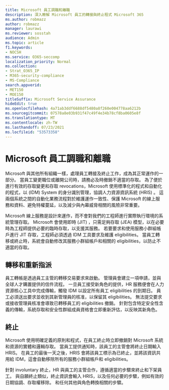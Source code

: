 ```yaml
---
title: Microsoft 員工調職和離職
description: 深入瞭解 Microsoft 員工的轉接與終止程式 Microsoft 365
ms.author: robmazz
author: robmazz
manager: laurawi
ms.reviewer: sosstah
audience: Admin
ms.topic: article
f1.keywords:
- NOCSH
ms.service: O365-seccomp
localization_priority: Normal
ms.collection:
- Strat_O365_IP
- M365-security-compliance
- MS-Compliance
search.appverid:
- MET150
- MOE150
titleSuffix: Microsoft Service Assurance
hideEdit: true
ms.openlocfilehash: 4a71ab3ddf6688df5480a8f260e004778aa6212b
ms.sourcegitcommit: 07578a8e03b931f47c49f4e34b78cf8ba0605e8f
ms.translationtype: MT
ms.contentlocale: zh-TW
ms.lasthandoff: 07/23/2021
ms.locfileid: "53573358"
---
```

# <a name="microsoft-employee-transfer-and-termination"></a>Microsoft 員工調職和離職

Microsoft 與其他所有組織一樣，處理員工轉接及終止工作，成為其正常運作的一部分。 當員工變更職位或離開公司時，請務必及時撤銷不適當的存取。 為了便於進行有效的存取變更和存取 revocations，Microsoft 使用標準化的程式和自動化的程式，以 (IDM) System 的身分識別管理，協調人力資源資訊系統 (HRIS) 。 這兩個系統之間的自動化業務流程對於維護運作一致性、保護 Microsoft 的線上服務和資料、避免特權蔓延，以及減少與內幕威脅相關的風險非常重要。

Microsoft 線上服務是設計來運作，而不會對我們的工程師進行實際執行環境的系統管理存取。 Microsoft 會使用即時 (JIT) ，只需足夠存取 (JEA) 模型，以在必要時為工程師提供必要的臨時存取，以支援其服務。 若要要求和使用服務小群組帳戶進行 JIT 存取，工程師必須透過 IDM 工具要求及維護 eligibilities。 當員工轉移或終止時，系統會自動修改其服務小群組帳戶和相關的 eligibilities，以防止不適當的存取。

## <a name="transfer-and-reassignment"></a>轉移和重新指派

員工轉帳是透過員工主管的轉移交易要求來啟動。 管理員會建立一項申請，並與全球人才購置提供的信件流程。 一旦員工接受新角色的提供，HR 服務便會在人力資源核心工具中完成傳輸，觸發 IDM 以設定所有員工 eligibilities 的到期日。 員工必須送出要求並收到其新管理員的核准，以保留其 eligibilities。 無法提交要求或接收管理員核准會導致已轉移員工的 eligibilities 撤銷。 針對包含特定安全性含義的傳輸，系統存取和安全性群組成員資格會立即重新評估，以反映其新角色。

## <a name="termination"></a>終止

Microsoft 使用明確定義的原則和程式，在員工終止時立即撤銷對 Microsoft 系統和資源的實體和邏輯存取。 當員工提供通知時，該員工的主管會將終止日期輸入 HRIS。 在員工的最後一天之後，HRIS 會將該員工標示為已終止，並將該資訊共用給 IDM，這會自動移除所有的服務小群組帳戶和 eligibilities。

針對 involuntary 終止，HR 與員工的主管合作，遵循適當的步驟來終止和下架員工。 與自願終止類似，終止資訊會輸入 HRIS，以及任何必要的步驟，例如有效的日期協調、存取權移除。 和任何其他與角色轉換相關的步驟。
